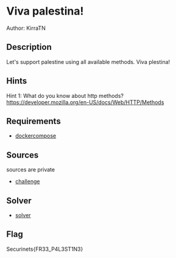# Viva palestina!

Author: KirraTN

## Description
Let's support palestine using all available methods.
Viva plestina!

## Hints
Hint 1:
What do you know about http methods?
https://developer.mozilla.org/en-US/docs/Web/HTTP/Methods

## Requirements
- [dockercompose](./challenge/docker-compose.yml)

## Sources
sources are private 
- [challenge](./challenge/app.py)

## Solver
- [solver](./Viva%20palestina!.pdf)

## Flag
Securinets{FR33_P4L3ST1N3}
